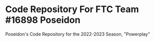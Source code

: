 # Code Repository For FTC Team #16898 Poseidon

Poseidon's Code Repository for the 2022-2023 Season, "Powerplay"
